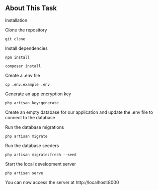 
## About This Task

Installation

Clone the repository
```
git clone
```

Install dependencies
```
npm install
```
```
composer install
```

Create a .env file
```
cp .env.example .env
```

Generate an app encryption key
```
php artisan key:generate
```

Create an empty database for our application and update the .env file to connect to the database

Run the database migrations
```
php artisan migrate
```

Run the database seeders
```
php artisan migrate:fresh --seed
```

Start the local development server
```
php artisan serve
```

You can now access the server at http://localhost:8000
